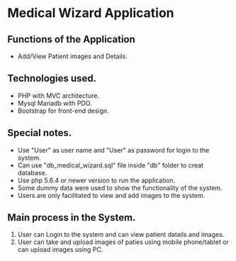 # Medical Wizard Application

## Functions of the Application

* Add/View Patient images and Details.

## Technologies used.

* PHP with MVC architecture.
* Mysql Mariadb with PDO.
* Bootstrap for front-end design.

## Special notes.

* Use "User" as user name and "User" as password for login to the system.
* Can use "db_medical_wizard.sql" file inside "db" folder to creat database.
* Use php 5.6.4 or newer version to run the application.
* Some dummy data were used to show the functionality of the system.
* Users are only facilitated to view and add images to the system.


## Main process in the System.

1. User can Login to the system and can view patient datails and images.
2. User can take and upload images of paties using mobile phone/tablet or can upload images using PC.
